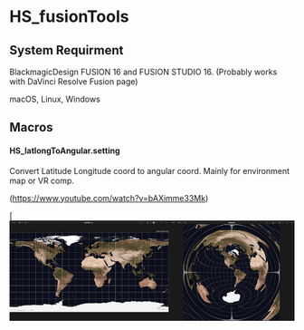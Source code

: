 # HS_fusionTools

## System Requirment
BlackmagicDesign FUSION 16 and FUSION STUDIO 16.
(Probably works with DaVinci Resolve Fusion page)

macOS, Linux, Windows
 

## Macros

#### HS_latlongToAngular.setting 
Convert Latitude Longitude coord to angular coord. Mainly for environment map or VR comp. 

(https://www.youtube.com/watch?v=bAXimme33Mk)
 
[![HS_latlongToAngular.png](./images/HS_latlongToAngular.png)
